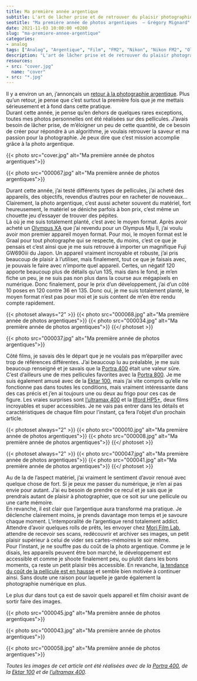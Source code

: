 ```yaml
---
title: Ma première année argentique
subtitle: L'art de lâcher prise et de retrouver du plaisir photographique
seotitle: "Ma première année de photos argentiques  — Grégory Mignard"
date: 2021-11-03 10:00:00 +0200
slug: "ma-premiere-annee-argentique"
categories:
- analog
tags: ["Analog", "Argentique", "Film", "FM2", "Nikon", "Nikon FM2", "Olympus Mju II", "Kodak", "Fujifilm", "Kodak Portra", "Portra 400", "400H", "Tri X"]
description: "L'art de lâcher prise et de retrouver du plaisir photographique en recentrant sa pratique photographique."
resources:
- src: "cover.jpg"
  name: "cover"
- src: "*.jpg"
---
```


Il y a environ un an, j’annonçais un [retour à la photographie argentique](https://gregorymignard.com/de-la-peloche-dans-le-frigo/). Plus qu’un retour, je pense que c’est surtout la première fois que je me mettais sérieusement et à fond dans cette pratique.  
Durant cette année, je pense qu’en dehors de quelques rares exceptions, toutes mes photos personnelles ont été réalisées sur des pellicules. J’avais besoin de lâcher prise, de m’éloigner un peu de cette quantité, de ce besoin de créer pour répondre à un algorithme, je voulais retrouver la saveur et ma passion pour la photographie. Je peux dire que c’est mission accomplie grâce à la photo argentique.

{{< photo src="cover.jpg" alt="Ma première année de photos argentiques">}}

{{< photo src="000067.jpg" alt="Ma première année de photos argentiques">}}

Durant cette année, j’ai testé différents types de pellicules, j’ai acheté des appareils, des objectifs, revendus d’autres pour en racheter de nouveaux… Clairement, la photo argentique, c’est aussi acheter souvent du matériel, fort heureusement, le matériel se déniche parfois à bon prix, c’est même un chouette jeu d’essayer de trouver des pépites.  
Là où je me suis totalement planté, c’est avec le moyen format. Après avoir acheté un [Olympus XA](https://gregorymignard.com/olympus-xa/) que j’ai revendu pour un Olympus Mju II, j’ai voulu avoir mon premier appareil moyen format. Pour moi, le moyen format est le Graal pour tout photographe qui se respecte, du moins, c’est ce que je pensais et c’est ainsi que je me suis retrouvé à importer un magnifique Fuji GW690iii du Japon. Un appareil vraiment incroyable et robuste, j’ai pris beaucoup de plaisir à l’utiliser, mais finalement, tout ce que je faisais avec, je pouvais le faire avec n’importe quel appareil. Certes, un négatif 120 apporte beaucoup plus de détails qu’un 135, mais dans le fond, je m’en fiche un peu, je ne suis pas non plus dans la course aux mégapixels en numérique. Donc finalement, pour le prix d’un développement, j’ai d’un côté 10 poses en 120 contre 36 en 135. Donc oui, je me suis totalement planté, le moyen format n’est pas pour moi et je suis content de m’en être rendu compte rapidement.

{{< photoset always="2" >}}
{{< photo src="000068.jpg" alt="Ma première année de photos argentiques">}}
{{< photo src="000034.jpg" alt="Ma première année de photos argentiques">}}
{{</ photoset >}}

{{< photo src="000037.jpg" alt="Ma première année de photos argentiques">}}

Côté films, je savais dès le départ que je ne voulais pas m’éparpiller avec trop de références différentes. J’ai beaucoup lu au préalable, je me suis beaucoup renseigné et je savais que la [Portra 400](https://www.digit-photo.com/KODAK-Portra-400-135-36-Poses-X5-rKFILM386.html?dpa_id=23) était une valeur sûre. C’est d’ailleurs une de mes pellicules favorites avec la [Portra 800](https://www.digit-photo.com/KODAK-Portra-800asa-135-36Poses-rFPNK1451855.html?dpa_id=23). Je me suis également amusé avec de la [Ektar 100](https://www.digit-photo.com/KODAK-Ektar-100-Professionnel-135-36-poses-rKODAK1500277.html?dpa_id=23), mais j’ai vite compris qu’elle ne fonctionne pas dans toutes les conditions, mais vraiment intéressante dans des cas précis et j’en ai toujours une ou deux au frigo pour ces cas de figure. Les vraies surprises sont [l’ultramax 400](https://www.digit-photo.com/KODAK-Ultramax-400-135-36-Poses-X3-rKODAK41024389.html?dpa_id=23) et la [Ilford HP5+](https://www.digit-photo.com/ILFORD-HP5-135-400asa-36-Poses-rFNBI1574577.html?dpa_id=23), deux films incroyables et super accessibles. Je ne vais pas entrer dans les détails et caractéristiques de chaque film pour l’instant, ça fera l’objet d’un prochain article.

{{< photoset always="2" >}}
{{< photo src="000010.jpg" alt="Ma première année de photos argentiques">}}
{{< photo src="000008.jpg" alt="Ma première année de photos argentiques">}}
{{</ photoset >}}

{{< photoset always="2" >}}
{{< photo src="000047.jpg" alt="Ma première année de photos argentiques">}}
{{< photo src="000041.jpg" alt="Ma première année de photos argentiques">}}
{{</ photoset >}}

Au de la de l’aspect matériel, j’ai vraiment le sentiment d’avoir renoué avec quelque chose de fort. Si je peux me passer du numérique, je n’en ai pas envie pour autant. J’ai eu besoin de prendre ce recul et je sais que je prendrais autant de plaisir à photographier, que ce soit sur une pellicule ou une carte mémoire.  
En revanche, il est clair que l’argentique aura transformé ma pratique. Je déclenche clairement moins, je prends davantage mon temps et je savoure chaque moment. L’intemporalité de l’argentique rend totalement addict. Attendre d’avoir quelques rolls de prêts, les envoyer chez [Mori Film Lab](https://fr.morifilmlab.com), attendre de recevoir ses scans, redécouvrir et archiver ses images, un petit plaisir supérieur à celui de vider ses cartes-mémoires le soir même.  
Pour l’instant, je ne souffre pas du coût de la photo argentique. Comme je le disais, les appareils peuvent être bon marché, le développement est accessible et comme je shoote finalement peu, ou plutôt dans les bons moments, ça reste un petit plaisir très accessible. En revanche, [la tendance du coût de la pellicule est en hausse](https://kosmofoto.com/2021/10/kodak-alaris-announces-significant-price-increases-for-january-2022/) et semble bien motivée à continuer ainsi. Sans doute une raison pour laquelle je garde également la photographie numérique en plus.

Le plus dur dans tout ça est de savoir quels appareil et film choisir avant de sortir faire des images.

{{< photo src="000045.jpg" alt="Ma première année de photos argentiques">}}

{{< photo src="000043.jpg" alt="Ma première année de photos argentiques">}}

{{< photo src="000058.jpg" alt="Ma première année de photos argentiques">}}

*Toutes les images de cet article ont été réalisées avec de la [Portra 400](https://www.digit-photo.com/KODAK-Portra-400-135-36-Poses-X5-rKFILM386.html?dpa_id=23), de la [Ektar 100](https://www.digit-photo.com/KODAK-Ektar-100-Professionnel-135-36-poses-rKODAK1500277.html?dpa_id=23) et de [l’ultramax 400](https://www.digit-photo.com/KODAK-Ultramax-400-135-36-Poses-X3-rKODAK41024389.html?dpa_id=23).*

